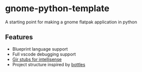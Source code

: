 # gnome-python-template

A starting point for making a gnome flatpak application in python

## Features
- Blueprint language support
- Full vscode debugging support
- [Gir stubs for intellisense](https://github.com/strycore/fakegir)
- Project structure inspired by [bottles](https://github.com/bottlesdevs/Bottles)